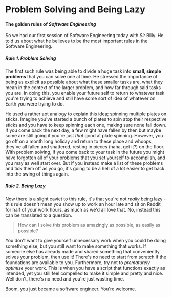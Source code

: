 <!DOCTYPE html><html><head><meta charset="utf-8"><title>Problem Solving and Being Lazy</title><style></style></head><body>
<h1 id="problem-solving-and-being-lazy">Problem Solving and Being Lazy</h1>
<h4 id="the-golden-rules-of-software-engineering-">The golden rules of <em>Software Engineering</em></h4>
<p>So we had our first session of Software Engineering today with <em>Sir</em> Billy. He told us about what he believes to be the most important rules in the Software Engineering.</p>
<h5 id="-rule-1-problem-solving-"><em>Rule 1. Problem Solving</em></h5>
<p>The first such rule was being able to divide a huge task into <strong>small, simple problems</strong> that you can solve one at time. He stressed the importance of being as explicit as possible about what these smaller tasks are, what they mean in the context of the larger problem, and how far through said tasks you are. In doing this, you enable your future self to return to whatever task you&#39;re trying to achieve and still have some sort of idea of whatever on Earth you were trying to do.</p>
<p>He used a rather apt analogy to explain this idea; spinning multiple plates on sticks. Imagine you&#39;ve started a bunch of plates to spin atop their respective sticks and you have to keep spinning each one, making sure none fall down. If you come back the next day, a few might have fallen by then but maybe some are still going if you&#39;re just <em>that</em> good at plate spinning. However, you go off on a month long holiday and return to these place and whoops, they&#39;ve all fallen and shattered, resting in pieces (haha, get it?) on the floor. With problem solving, if you come back to your task in the future you might have forgotten all of your problems that you set yourself to accomplish, and you may as well start over. But if you instead make a list of these problems and tick them off as you go, it&#39;s going to be a hell of a lot easier to get back into the swing of things again.</p>
<h5 id="-rule-2-being-lazy-"><em>Rule 2. Being Lazy</em></h5>
<p>Now there is a slight caviet to this rule, it&#39;s that you&#39;re not <em>really</em> being lazy - this rule doesn&#39;t mean you show up to work an hour late and sit on Reddit for half of your work hours, as much as we&#39;d all love that. No, instead this can be translated to a question.</p>
<blockquote>
<p>How can I solve this problem as amazingly as possible, as easily as possible?</p>
</blockquote>
<p>You don&#39;t want to give yourself unnecessary work when you could be doing something else, but you still want to make something that works. If someone else has already made and shared something that conveniently solves your problem, then use it! There&#39;s no need to start from scratch if the foundations are available to you. Furthermore, try not to <em>prematurely optimise</em> your work. This is when you have a script that functions exactly as intended, yet you still feel compelled to make it simple and pretty and nice. Well don&#39;t, there&#39;s no need and you&#39;re just wasting time.</p>
<p>Boom, you just became a software engineer. You&#39;re welcome.</p>

</body></html>